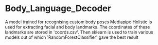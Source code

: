 # Body_Language_Decoder
A model trained for recognising custom body poses
Mediapipe Holistic is used for extracting facial and body landmarks.
The coordinates of these landmarks are stored in 'coords.csv'.
Then sklearn is used to train various models out of which 'RandomForestClassifier' gave the best result
